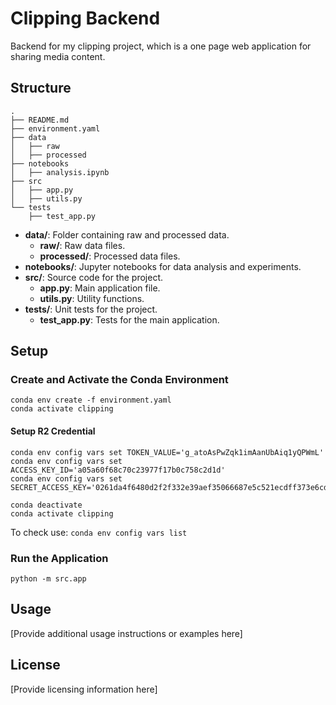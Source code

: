 # Clipping Backend
Backend for my clipping project, which is a one page web application for sharing media content.

## Structure
```plaintext
.
├── README.md
├── environment.yaml
├── data
│   ├── raw
│   ├── processed
├── notebooks
│   ├── analysis.ipynb
├── src
│   ├── app.py
│   ├── utils.py
└── tests
    ├── test_app.py
```
- **data/**: Folder containing raw and processed data.
  - **raw/**: Raw data files.
  - **processed/**: Processed data files.
- **notebooks/**: Jupyter notebooks for data analysis and experiments.
- **src/**: Source code for the project.
  - **app.py**: Main application file.
  - **utils.py**: Utility functions.
- **tests/**: Unit tests for the project.
  - **test_app.py**: Tests for the main application.

## Setup

### Create and Activate the Conda Environment
```shell
conda env create -f environment.yaml
conda activate clipping
```

#### Setup R2 Credential
```shell
conda env config vars set TOKEN_VALUE='g_atoAsPwZqk1imAanUbAiq1yQPWmL'
conda env config vars set ACCESS_KEY_ID='a05a60f68c70c23977f17b0c758c2d1d'
conda env config vars set SECRET_ACCESS_KEY='0261da4f6480d2f2f332e39aef35066687e5c521ecdff373e6cdcee62983bd0a'

conda deactivate
conda activate clipping
```

To check use: `conda env config vars list`

### Run the Application
```shell
python -m src.app
```

## Usage
[Provide additional usage instructions or examples here]

## License
[Provide licensing information here]